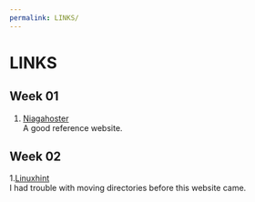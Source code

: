 ```yaml
---
permalink: LINKS/
---
```

[Linuxhint]: https://linuxhint.com/move-file-directory-linux/
[Niagahoster]: https://www.niagahoster.co.id/blog/git-tutorial-dasar/

# LINKS

## Week 01
1. [Niagahoster] <br>
A good reference website.

## Week 02

1.[Linuxhint]<br>
I had trouble with moving directories before this website came.
